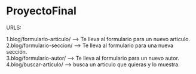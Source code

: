 # ProyectoFinal


URLS:

1.blog/formulario-articulo/ --> Te lleva al formulario para un nuevo articulo.  
2.blog/formulario-seccion/ --> Te lleva al formulario para una nueva sección.   
3.blog/formulario-autor/ --> Te lleva al formulario para un nuevo autor.     
4.blog/buscar-articulo/ --> busca un articulo que quieras y lo muestra.    
